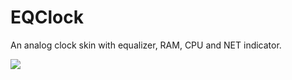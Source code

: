 # EQClock
An analog clock skin with equalizer, RAM, CPU and NET indicator.

![](./ScreenCapture.PNG)
